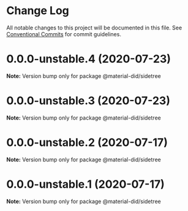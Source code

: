 # Change Log

All notable changes to this project will be documented in this file.
See [Conventional Commits](https://conventionalcommits.org) for commit guidelines.

# 0.0.0-unstable.4 (2020-07-23)

**Note:** Version bump only for package @material-did/sidetree





# 0.0.0-unstable.3 (2020-07-23)

**Note:** Version bump only for package @material-did/sidetree





# 0.0.0-unstable.2 (2020-07-17)

**Note:** Version bump only for package @material-did/sidetree





# 0.0.0-unstable.1 (2020-07-17)

**Note:** Version bump only for package @material-did/sidetree
